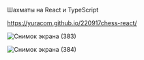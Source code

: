 Шахматы на React и TypeScript 

https://yuracom.github.io/220917chess-react/

![Снимок экрана (383)](https://user-images.githubusercontent.com/25771381/190927169-2c25cecd-ba24-4121-ac96-0bdcc8bd29e3.png)

![Снимок экрана (384)](https://user-images.githubusercontent.com/25771381/190927253-a3306b35-9559-48bb-957a-854fdc66d316.png)


